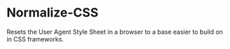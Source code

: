 # Normalize-CSS
Resets the User Agent Style Sheet in a browser to a base easier to build on in CSS frameworks.
